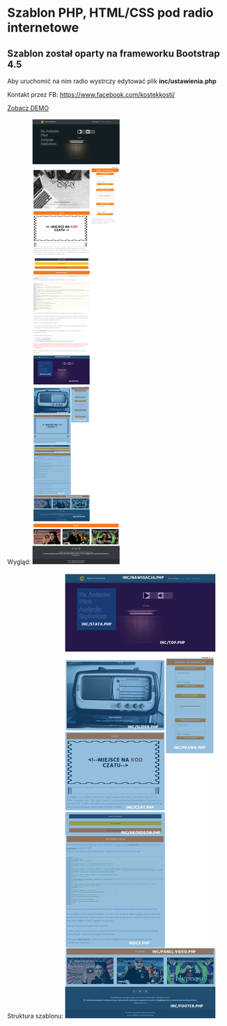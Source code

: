﻿# Szablon PHP, HTML/CSS pod radio internetowe
## Szablon został oparty na frameworku Bootstrap 4.5

Aby uruchomić na nim radio wystrczy edytować plik **inc/ustawienia.php**

Kontakt przez FB: https://www.facebook.com/kostekkosti/

[Zobacz DEMO](http://135.125.183.58/radio-pomarancza/)

Wygląd:
![wyglad](https://github.com/drkosti/radio-pomarancza/blob/main/grafika/screeny/screen2.png)

Struktura szablonu:
![struktura](https://github.com/drkosti/radio-pomarancza/blob/main/grafika/screeny/screen.jpg)
